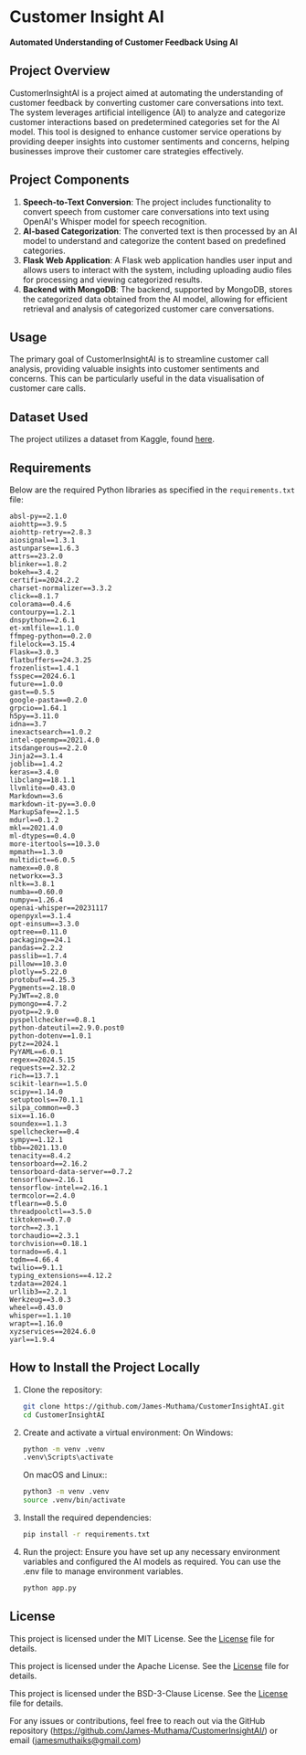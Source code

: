 # Customer Insight AI
**Automated Understanding of Customer Feedback Using AI**

## Project Overview
CustomerInsightAI is a project aimed at automating the understanding of customer feedback by converting customer care conversations into text. The system leverages artificial intelligence (AI) to analyze and categorize customer interactions based on predetermined categories set for the AI model. This tool is designed to enhance customer service operations by providing deeper insights into customer sentiments and concerns, helping businesses improve their customer care strategies effectively.

## Project Components

1. **Speech-to-Text Conversion**: The project includes functionality to convert speech from customer care conversations into text using OpenAI's Whisper model for speech recognition.
2. **AI-based Categorization**: The converted text is then processed by an AI model to understand and categorize the content based on predefined categories.
3. **Flask Web Application**: A Flask web application handles user input and allows users to interact with the system, including uploading audio files for processing and viewing categorized results.
4. **Backend with MongoDB**: The backend, supported by MongoDB, stores the categorized data obtained from the AI model, allowing for efficient retrieval and analysis of categorized customer care conversations.

## Usage
The primary goal of CustomerInsightAI is to streamline customer call analysis, providing valuable insights into customer sentiments and concerns. This can be particularly useful in the data visualisation of customer care calls.

## Dataset Used
The project utilizes a dataset from Kaggle, found [here](https://www.kaggle.com/datasets/bitext/training-dataset-for-chatbotsvirtual-assistants).

## Requirements
Below are the required Python libraries as specified in the `requirements.txt` file:

```plaintext
absl-py==2.1.0
aiohttp==3.9.5
aiohttp-retry==2.8.3
aiosignal==1.3.1
astunparse==1.6.3
attrs==23.2.0
blinker==1.8.2
bokeh==3.4.2
certifi==2024.2.2
charset-normalizer==3.3.2
click==8.1.7
colorama==0.4.6
contourpy==1.2.1
dnspython==2.6.1
et-xmlfile==1.1.0
ffmpeg-python==0.2.0
filelock==3.15.4
Flask==3.0.3
flatbuffers==24.3.25
frozenlist==1.4.1
fsspec==2024.6.1
future==1.0.0
gast==0.5.5
google-pasta==0.2.0
grpcio==1.64.1
h5py==3.11.0
idna==3.7
inexactsearch==1.0.2
intel-openmp==2021.4.0
itsdangerous==2.2.0
Jinja2==3.1.4
joblib==1.4.2
keras==3.4.0
libclang==18.1.1
llvmlite==0.43.0
Markdown==3.6
markdown-it-py==3.0.0
MarkupSafe==2.1.5
mdurl==0.1.2
mkl==2021.4.0
ml-dtypes==0.4.0
more-itertools==10.3.0
mpmath==1.3.0
multidict==6.0.5
namex==0.0.8
networkx==3.3
nltk==3.8.1
numba==0.60.0
numpy==1.26.4
openai-whisper==20231117
openpyxl==3.1.4
opt-einsum==3.3.0
optree==0.11.0
packaging==24.1
pandas==2.2.2
passlib==1.7.4
pillow==10.3.0
plotly==5.22.0
protobuf==4.25.3
Pygments==2.18.0
PyJWT==2.8.0
pymongo==4.7.2
pyotp==2.9.0
pyspellchecker==0.8.1
python-dateutil==2.9.0.post0
python-dotenv==1.0.1
pytz==2024.1
PyYAML==6.0.1
regex==2024.5.15
requests==2.32.2
rich==13.7.1
scikit-learn==1.5.0
scipy==1.14.0
setuptools==70.1.1
silpa_common==0.3
six==1.16.0
soundex==1.1.3
spellchecker==0.4
sympy==1.12.1
tbb==2021.13.0
tenacity==8.4.2
tensorboard==2.16.2
tensorboard-data-server==0.7.2
tensorflow==2.16.1
tensorflow-intel==2.16.1
termcolor==2.4.0
tflearn==0.5.0
threadpoolctl==3.5.0
tiktoken==0.7.0
torch==2.3.1
torchaudio==2.3.1
torchvision==0.18.1
tornado==6.4.1
tqdm==4.66.4
twilio==9.1.1
typing_extensions==4.12.2
tzdata==2024.1
urllib3==2.2.1
Werkzeug==3.0.3
wheel==0.43.0
whisper==1.1.10
wrapt==1.16.0
xyzservices==2024.6.0
yarl==1.9.4
```

## How to Install the Project Locally
1. Clone the repository:
   ```bash
   git clone https://github.com/James-Muthama/CustomerInsightAI.git
   cd CustomerInsightAI
   ```

2. Create and activate a virtual environment:
   On Windows:
   ```bash
   python -m venv .venv
   .venv\Scripts\activate
   ```

   On macOS and Linux::
    ```bash
   python3 -m venv .venv
   source .venv/bin/activate
   ```

3. Install the required dependencies:
   ```bash
   pip install -r requirements.txt
   ```

4. Run the project:
     Ensure you have set up any necessary environment variables and configured the AI models as required. You can use the .env file to manage environment variables.
     ```bash
   python app.py
   ```

## License
This project is licensed under the MIT License. See the <a href="MIT_license.txt">License</a> file for details.

This project is licensed under the Apache License. See the <a href="Apache_license.txt">License</a> file for details.

This project is licensed under the BSD-3-Clause License. See the <a href="BSD_3-Clause_license.txt">License</a> file for details.



For any issues or contributions, feel free to reach out via the GitHub repository (https://github.com/James-Muthama/CustomerInsightAI/) or email (jamesmuthaiks@gmail.com)
